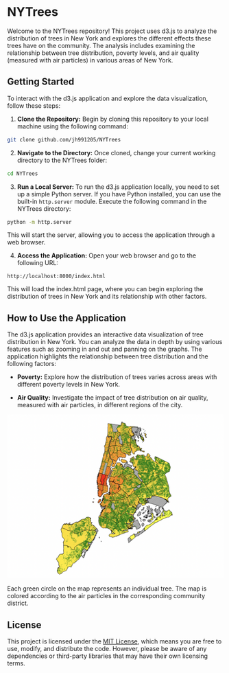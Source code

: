 # NYTrees

Welcome to the NYTrees repository! This project uses d3.js to analyze the distribution of trees in New York and explores the different effects these trees have on the community. The analysis includes examining the relationship between tree distribution, poverty levels, and air quality (measured with air particles) in various areas of New York.

## Getting Started

To interact with the d3.js application and explore the data visualization, follow these steps:

1. **Clone the Repository:** Begin by cloning this repository to your local machine using the following command:
``` bash
git clone github.com/jh991205/NYTrees
```


2. **Navigate to the Directory:** Once cloned, change your current working directory to the NYTrees folder:

``` bash
cd NYTrees
```


3. **Run a Local Server:** To run the d3.js application locally, you need to set up a simple Python server. If you have Python installed, you can use the built-in `http.server` module. Execute the following command in the NYTrees directory:

``` bash
python -m http.server
```

This will start the server, allowing you to access the application through a web browser.

4. **Access the Application:** Open your web browser and go to the following URL:

```
http://localhost:8000/index.html
```


This will load the index.html page, where you can begin exploring the distribution of trees in New York and its relationship with other factors.

## How to Use the Application

The d3.js application provides an interactive data visualization of tree distribution in New York. You can analyze the data in depth by using various features such as zooming in and out and panning on the graphs. The application highlights the relationship between tree distribution and the following factors:

- **Poverty:** Explore how the distribution of trees varies across areas with different poverty levels in New York.

- **Air Quality:** Investigate the impact of tree distribution on air quality, measured with air particles, in different regions of the city.

![](tree_distribution.png)

Each green circle on the map represents an individual tree. The map is colored according to the air particles in the corresponding community district.

## License

This project is licensed under the [MIT License](LICENSE), which means you are free to use, modify, and distribute the code. However, please be aware of any dependencies or third-party libraries that may have their own licensing terms.


